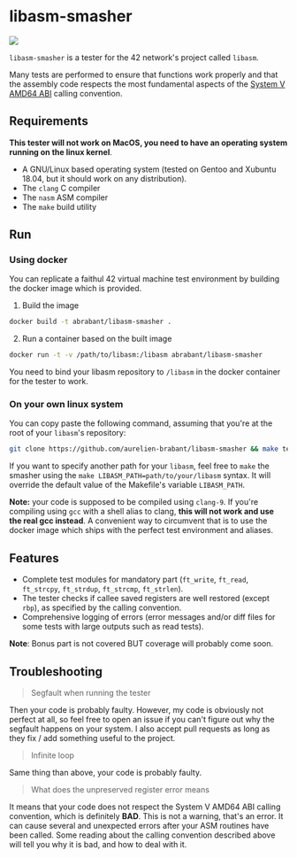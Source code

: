 # libasm-smasher

![](https://i.imgur.com/qMOFb6a.png)

`libasm-smasher` is a tester for the 42 network's project called `libasm`.

Many tests are performed to ensure that functions work properly and that
the assembly code respects the most fundamental aspects of the
[System V AMD64 ABI](https://en.wikipedia.org/wiki/X86_calling_conventions#System_V_AMD64_ABI) calling convention.

## Requirements

**This tester will not work on MacOS, you need to have an operating system running on the linux kernel**.

- A GNU/Linux based operating system (tested on Gentoo and Xubuntu 18.04, but it should work on any distribution).
- The `clang` C compiler
- The `nasm` ASM compiler
- The `make` build utility

## Run

### Using docker

You can replicate a faithul 42 virtual machine test environment by building the docker image which
is provided.

1) Build the image
```bash
docker build -t abrabant/libasm-smasher .
```

2) Run a container based on the built image
```bash
docker run -t -v /path/to/libasm:/libasm abrabant/libasm-smasher
```
You need to bind your libasm repository to `/libasm` in the docker container
for the tester to work.

### On your own linux system

You can copy paste the following command, assuming that you're at the root of your
`libasm`'s repository:

```bash
git clone https://github.com/aurelien-brabant/libasm-smasher && make test -C libasm-smasher 
```
If you want to specify another path for your `libasm`, feel free to `make` the smasher
using the `make LIBASM_PATH=path/to/your/libasm` syntax. It will override the default
value of the Makefile's variable `LIBASM_PATH`.

**Note:** your code is supposed to be compiled using `clang-9`. If you're compiling
using `gcc` with a shell alias to clang, **this will not work and use the real gcc instead**.
A convenient way to circumvent that is to use the docker image which ships with the perfect
test environment and aliases.

## Features

- Complete test modules for mandatory part (`ft_write`, `ft_read`, `ft_strcpy`, `ft_strdup`, `ft_strcmp`, `ft_strlen`).
- The tester checks if callee saved registers are well restored (except `rbp`), as specified by the calling convention.
- Comprehensive logging of errors (error messages and/or diff files for some tests with large outputs such as read tests).

**Note**: Bonus part is not covered BUT coverage will probably come soon. 

## Troubleshooting

> Segfault when running the tester

Then your code is probably faulty. However, my code is obviously not perfect at all, so feel free to open
an issue if you can't figure out why the segfault happens on your system. I also accept pull requests as long as they
fix / add something useful to the project.

> Infinite loop

Same thing than above, your code is probably faulty.

> What does the unpreserved register error means

It means that your code does not respect the System V AMD64 ABI calling convention, which is definitely **BAD**. This is not a warning,
that's an error. It can cause several and unexpected errors after your ASM routines have been called. Some reading about the calling
convention described above will tell you why it is bad, and how to deal with it. 
